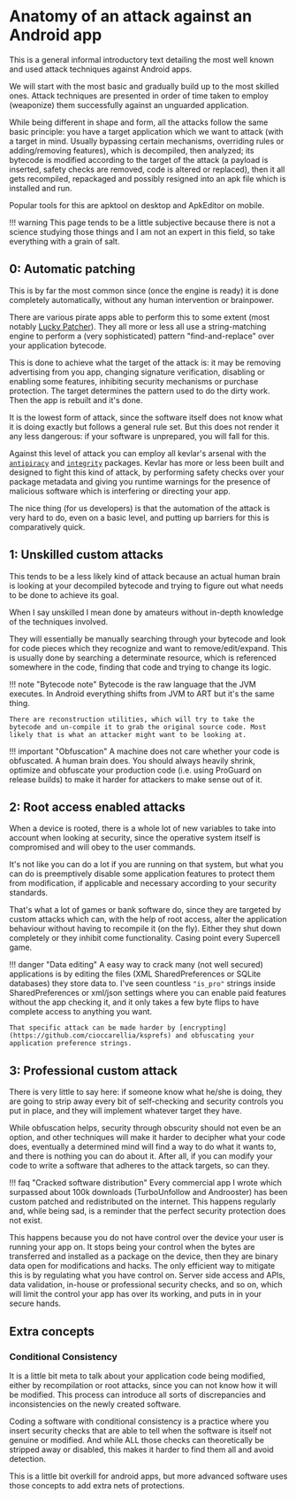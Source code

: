 # Anatomy of an attack against an Android app

This is a general informal introductory text detailing the most well known and used attack techniques against Android apps.

We will start with the most basic and gradually build up to the most skilled ones. 
Attack techniques are presented in order of time taken to employ (weaponize) them successfully against an unguarded application.

While being different in shape and form, all the attacks follow the same basic principle: you have a target application which we want to attack (with a target in mind. Usually bypassing certain mechanisms, overriding rules or adding/removing features), which is decompiled, then analyzed; its bytecode is modified according to the target of the attack (a payload is inserted, safety checks are removed, code is altered or replaced), then it all gets recompiled, repackaged and possibly resigned into an apk file which is installed and run.

Popular tools for this are apktool on desktop and ApkEditor on mobile.

!!! warning 
	This page tends to be a little subjective because there is not a science studying those things and I am not an expert in this field, so take everything with a grain of salt.

## 0: Automatic patching
This is by far the most common since (once the engine is ready) it is done completely automatically, without any human intervention or brainpower.

There are various pirate apps able to perform this to some extent (most notably [Lucky Patcher](../modules/antipiracy/database.md)). 
They all more or less all use a string-matching engine to perform a (very sophisticated) pattern "find-and-replace" over your application bytecode.

This is done to achieve what the target of the attack is: it may be removing advertising from you app, changing signature verification, disabling or enabling some features, inhibiting security mechanisms or purchase protection.
The target determines the pattern used to do the dirty work. Then the app is rebuilt and it's done.

It is the lowest form of attack, since the software itself does not know what it is doing exactly but follows a general rule set. But this does not render it any less dangerous: if your software is unprepared, you will fall for this.

Against this level of attack you can employ all kevlar's arsenal with the [`antipiracy`](../modules/antipiracy/antipiracy.md) and [`integrity`](../modules/integrity/integrity.md) packages. 
Kevlar has more or less been built and designed to fight this kind of attack, by performing safety checks over your package metadata and giving you runtime warnings for the presence of malicious software which is interfering or directing your app.

The nice thing (for us developers) is that the automation of the attack is very hard to do, even on a basic level, and putting up barriers for this is comparatively quick.


## 1: Unskilled custom attacks
This tends to be a less likely kind of attack because an actual human brain is looking at your decompiled bytecode and trying to figure out what needs to be done to achieve its goal.

When I say unskilled I mean done by amateurs without in-depth knowledge of the techniques involved.

They will essentially be manually searching through your bytecode and look for code pieces which they recognize and want to remove/edit/expand. This is usually done by searching a determinate resource, which is referenced somewhere in the code, finding that code and trying to change its logic.

!!! note "Bytecode note"
	Bytecode is the raw language that the JVM executes. 
	In Android everything shifts from JVM to ART but it's the same thing.
	
	There are reconstruction utilities, which will try to take the bytecode and un-compile it to grab the original source code. Most likely that is what an attacker might want to be looking at.

!!! important "Obfuscation"
	A machine does not care whether your code is obfuscated. A human brain does. You should always heavily shrink, optimize and obfuscate your production code (i.e. using ProGuard on release builds) to make it harder for attackers to make sense out of it.


## 2: Root access enabled attacks
When a device is rooted, there is a whole lot of new variables to take into account when looking at security, since the operative system itself is compromised and will obey to the user commands.

It's not like you can do a lot if you are running on that system, but what you can do is preemptively disable some application features to protect them from modification, if applicable and necessary according to your security standards.

That's what a lot of games or bank software do, since they are targeted by custom attacks which can, with the help of root access, alter the application behaviour without having to recompile it (on the fly). Either they shut down completely or they inhibit come functionality.
Casing point every Supercell game.


!!! danger "Data editing"
	A easy way to crack many (not well secured) applications is by editing the files (XML SharedPreferences or SQLite databases) they store data to.
	I've seen countless `"is_pro"` strings inside SharedPreferences or xml/json settings where you can enable paid features without the app checking it, and it only takes a few byte flips to have complete access to anything you want.
	
	That specific attack can be made harder by [encrypting](https://github.com/cioccarellia/ksprefs) and obfuscating your application preference strings.


## 3: Professional custom attack
There is very little to say here: if someone know what he/she is doing, they are going to strip away every bit of self-checking and security controls you put in place, and they will implement whatever target they have.

While obfuscation helps, security through obscurity should not even be an option, and other techniques will make it harder to decipher what your code does, eventually a determined mind will find a way to do what it wants to, and there is nothing you can do about it. After all, if you can modify your code to write a software that adheres to the attack targets, so can they.

!!! faq "Cracked software distribution"
	Every commercial app I wrote which surpassed about 100k downloads (TurboUnfollow and Androoster) has been custom patched and redistributed on the internet. This happens regularly and, while being sad, is a reminder that the perfect security protection does not exist. 

This happens because you do not have control over the device your user is running your app on. It stops being your control when the bytes are transferred and installed as a package on the device, then they are binary data open for modifications and hacks.
The only efficient way to mitigate this is by regulating what you have control on. Server side access and APIs, data validation, in-house or professional security checks, and so on, which will limit the control your app has over its working, and puts in in your secure hands.

## Extra concepts

### Conditional Consistency
It is a little bit meta to talk about your application code being modified, either by recompilation or root attacks, since you can not know how it will be modified. This process can introduce all sorts of discrepancies and inconsistencies on the newly created software. 

Coding a software with conditional consistency is a practice where you insert security checks that are able to tell when the software is itself not genuine or modified. And while ALL those checks can theoretically be stripped away or disabled, this makes it harder to find them all and avoid detection.

This is a little bit overkill for android apps, but more advanced software uses those concepts to add extra nets of protections.